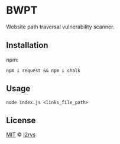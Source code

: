 # BWPT
Website path traversal vulnerability scanner.

## Installation
npm:

    npm i request && npm i chalk

## Usage

    node index.js <links_file_path>
    
## License
<a href="https://github.com/I2rys/BWPT/blob/main/LICENSE">MIT</a> © <a href="https://github.com/I2rys">I2rys</a>
